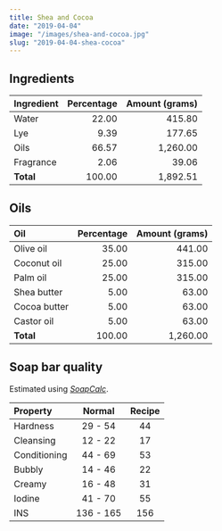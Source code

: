 ```yaml
---
title: Shea and Cocoa
date: "2019-04-04"
image: "/images/shea-and-cocoa.jpg"
slug: "2019-04-04-shea-cocoa"
---
```


## Ingredients

| Ingredient  | Percentage | Amount (grams) |
|:------------|-----------:|---------------:|
| Water       |      22.00 |         415.80 |
| Lye         |       9.39 |         177.65 |
| Oils        |      66.57 |       1,260.00 |
| Fragrance   |       2.06 |          39.06 |
| **Total**   |     100.00 |       1,892.51 |


## Oils

| Oil          | Percentage | Amount (grams) |
|:-------------|-----------:|---------------:|
| Olive oil    |      35.00 |         441.00 |
| Coconut oil  |      25.00 |         315.00 |
| Palm oil     |      25.00 |         315.00 |
| Shea butter  |       5.00 |          63.00 |
| Cocoa butter |       5.00 |          63.00 |
| Castor oil   |       5.00 |          63.00 |
| **Total**    |     100.00 |       1,260.00 |


## Soap bar quality

Estimated using [_SoapCalc_](http://soapcalc.net).

| Property     |   Normal  |    Recipe   |
|:------------ |:---------:|:-----------:|
| Hardness     |  29 - 54  |          44 |
| Cleansing    |  12 - 22  |          17 |
| Conditioning |  44 - 69  |          53 |
| Bubbly       |  14 - 46  |          22 |
| Creamy       |  16 - 48  |          31 |
| Iodine       |  41 - 70  |          55 |
| INS          | 136 - 165 |         156 |
